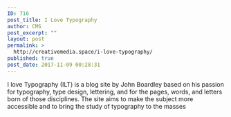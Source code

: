 ```yaml
---
ID: 716
post_title: I Love Typography
author: CMS
post_excerpt: ""
layout: post
permalink: >
  http://creativemedia.space/i-love-typography/
published: true
post_date: 2017-11-09 00:28:31
---
```

I love Typography (ILT) is a blog site by John Boardley based on his passion for typography, type design, lettering, and for the pages, words, and letters born of those disciplines. The site aims to make the subject more accessible and to bring the study of typography to the masses